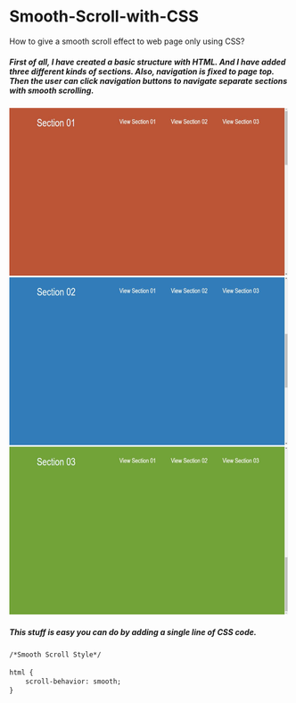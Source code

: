# Smooth-Scroll-with-CSS
How to give a smooth scroll effect to web page only using CSS?

##### First of all, I have created a basic structure with HTML. And I have added three different kinds of sections. Also, navigation is fixed to page top. Then the user can click navigation buttons to navigate separate sections with smooth scrolling.

<img src="img/screenshot_a.jpg" width="500" height="300">

<img src="img/screenshot_b.jpg" width="500" height="300">

<img src="img/screenshot_c.jpg" width="500" height="300">

##### This stuff is easy you can do by adding a single line of CSS code.

```
/*Smooth Scroll Style*/

html {
    scroll-behavior: smooth;
}

```


